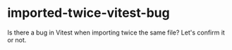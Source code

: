 # imported-twice-vitest-bug
Is there a bug in Vitest when importing twice the same file? Let's confirm it or not.
